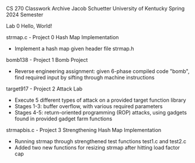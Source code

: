 CS 270 Classwork Archive
Jacob Schuetter
University of Kentucky
Spring 2024 Semester

Lab 0
Hello, World!

strmap.c - Project 0
Hash Map Implementation
- Implement a hash map given header file strmap.h

bomb138 - Project 1
Bomb Project
- Reverse engineering assignment: given 6-phase compiled code "bomb", find required input by sifting through machine instructions

target917 - Project 2
Attack Lab
- Execute 5 different types of attack on a provided target function library
- Stages 1-3: buffer overflow, with various required parameters
- Stages 4-5: return-oriented programming (ROP) attacks, using gadgets found in provided gadget farm functions

strmapbis.c - Project 3
Strengthening Hash Map Implementation
- Running strmap through strengthened test functions test1.c and test2.c
- Added two new functions for resizing strmap after hitting load factor cap
